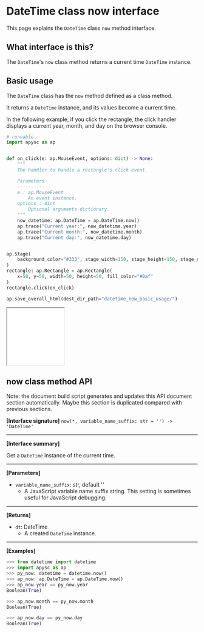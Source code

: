 # DateTime class now interface

This page explains the `DateTime` class `now` method interface.

## What interface is this?

The `DateTime`'s `now` class method returns a current time `DateTime` instance.

## Basic usage

The `DateTime` class has the `now` method defined as a class method.

It returns a `DateTime` instance, and its values become a current time.

In the following example, if you click the rectangle, the click handler displays a current year, month, and day on the browser console.

```py
# runnable
import apysc as ap


def on_click(e: ap.MouseEvent, options: dict) -> None:
    """
    The handler to handle a rectangle's click event.

    Parameters
    ----------
    e : ap.MouseEvent
        An event instance.
    options : dict
        Optional arguments dictionary.
    """
    now_datetime: ap.DateTime = ap.DateTime.now()
    ap.trace("Current year:", now_datetime.year)
    ap.trace("Current month:", now_datetime.month)
    ap.trace("Current day:", now_datetime.day)


ap.Stage(
    background_color="#333", stage_width=150, stage_height=150, stage_elem_id="stage"
)
rectangle: ap.Rectangle = ap.Rectangle(
    x=50, y=50, width=50, height=50, fill_color="#0af"
)
rectangle.click(on_click)

ap.save_overall_html(dest_dir_path="datetime_now_basic_usage/")
```

<iframe src="static/datetime_now_basic_usage/index.html" width="150" height="150"></iframe>

## now class method API

<!-- Docstring: apysc._time.datetime_.DateTime.now -->

<span class="inconspicuous-txt">Note: the document build script generates and updates this API document section automatically. Maybe this section is duplicated compared with previous sections.</span>

**[Interface signature]** `now(*, variable_name_suffix: str = '') -> 'DateTime'`<hr>

**[Interface summary]**

Get a `DateTime` instance of the current time.<hr>

**[Parameters]**

- `variable_name_suffix`: str, default ''
  - A JavaScript variable name suffix string. This setting is sometimes useful for JavaScript debugging.

<hr>

**[Returns]**

- `dt`: DateTime
  - A created `DateTime` instance.

<hr>

**[Examples]**

```py
>>> from datetime import datetime
>>> import apysc as ap
>>> py_now: datetime = datetime.now()
>>> ap_now: ap.DateTime = ap.DateTime.now()
>>> ap_now.year == py_now.year
Boolean(True)

>>> ap_now.month == py_now.month
Boolean(True)

>>> ap_now.day == py_now.day
Boolean(True)
```